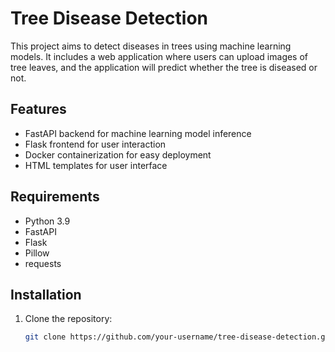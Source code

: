 # Tree Disease Detection

This project aims to detect diseases in trees using machine learning models. It includes a web application where users can upload images of tree leaves, and the application will predict whether the tree is diseased or not.

## Features

- FastAPI backend for machine learning model inference
- Flask frontend for user interaction
- Docker containerization for easy deployment
- HTML templates for user interface

## Requirements

- Python 3.9
- FastAPI
- Flask
- Pillow
- requests

## Installation

1. Clone the repository:

   ```bash
   git clone https://github.com/your-username/tree-disease-detection.git
